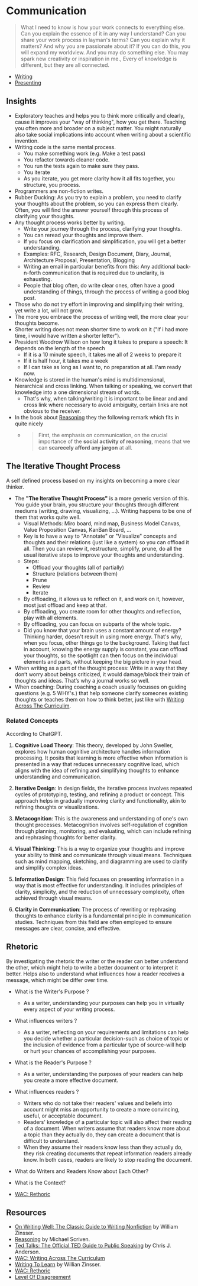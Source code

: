 # Communication

> What I need to know is how your work connects to everything else. Can you explain the essence of it in any way I understand? Can you share your work process in layman's terms? Can you explain why it matters? And why you are passionate about it? If you can do this, you will expand my worldview. And you may do something else. You may spark new creativity or inspiration in me., Every of knowledge is different, but they are all connected.

* [Writing](writing.md)
* [Presenting](presenting.md)

## Insights
* Exploratory teaches and helps you to think more critically and clearly, cause it improves your "way of thinking", how you get there. Teaching you often more and broader on a subject matter. You might naturally also take social implications into account when writing about a scientific invention.
* Writing code is the same mental process.
   * You make something work (e.g. Make a test pass)
   * You refactor towards cleaner code.
   * You run the tests again to make sure they pass.
   * You iterate
   * As you iterate, you get more clarity how it all fits together, you structure, you process.
* Programmers are non-fiction writes.
* Rubber Ducking: As you try to explain a problem, you need to clarify your thoughts about the problem, so you can express them clearly. Often, you will find the answer yourself through this process of clarifying your thoughts.
* Any thought process works better by writing.
   * Write your journey through the process, clarifying your thoughts.
   * You can reread your thoughts and improve them.
   * If you focus on clarification and simplification, you will get a better understanding.
   * Examples: RFC, Research, Design Document, Diary, Journal, Architecture Proposal, Presentation, Blogging
   * Writing an email in particular benefits from this: Any additional back-n-forth communication that is required due to unclarity, is exhausting.
   * People that blog often, do write clear ones, often have a good understanding of things, through the process of writing a good blog post.
* Those who do not try effort in improving and simplifying their writing, yet write a lot, will not grow.
* The more you embrace the process of writing well, the more clear your thoughts become.
* Shorter writing does not mean shorter time to work on it ("If i had more time, i would have written a shorter letter").
* President Woodrow Wilson on how long it takes to prepare a speech: It depends on the length of the speech
   * If it is a 10 minute speech, it takes me all of 2 weeks to prepare it
   * If it is half hour, it takes me a week
   * If I can take as long as I want to, no preparation at all. I'am ready now.
* Knowledge is stored in the human's mind is multidimensional, hierarchical and cross linking. When talking or speaking, we convert that knowledge into a one dimensional stream of words.
   * That's why, when talking/writing it is important to be linear and and cross link where necessary to avoid ambiguity, certain links are not obvious to the receiver.
* In the book about [Reasoning]() they the following remark which fits in quite nicely
  * > First, the emphasis on communication, on the crucial importance of the **social activity of reasoning**, means that we can **scarecely afford any jargon** at all.

## The Iterative Thought Process
A self defined process based on my insights on becoming a more clear thinker.

* The **"The Iterative Thought Process"** is a more generic version of this. You guide your brain, you structure your thoughts through different mediums (writing, drawing, visualizing, ...). Writing happens to be one of them that works quite well.
   * Visual Methods: Miro board, mind map, Business Model Canvas, Value Proposition Canvas, KanBan Board, ...
   * Key is to have a way to "Annotate" or "Visualize" concepts and thoughts and their relations (just like a system) so you can offload it all. Then you can review it, restructure, simplify, prune, do all the usual iterative steps to improve your thoughts and understanding.
   * Steps:
      * Offload your thoughts (all of partially)
      * Structure (relations between them)
      * Prune
      * Review
      * Iterate
   * By offloading, it allows us to reflect on it, and work on it, however, most just offload and keep at that.
   * By offloading, you create room for other thoughts and reflection, play with all elements.
   * By offloading, you can focus on subparts of the whole topic.
   * Did you know that your brain uses a constant amount of energy? Thinking harder, doesn't result in using more energy. That's why, when you focus, other things go to the background. Taking that fact in account, knowing the energy supply is constant, you can offload your thoughts, so the spotlight can then focus on the individual elements and parts, without keeping the big picture in your head.
* When writing as a part of the thought process: Write in a way that they don’t worry about beings criticized, it would damage/block their train of thoughts and ideas. That’s why a journal works so well.
* When coaching: During coaching a coach usually focusses on guiding questions (e.g. 5 WHY's.) that help someone clarify someones existing thoughts or teaches them on how to think better, just like with [Writing Across The Curriculim](writing.md#type-2-exploratory-writing-across-the-curriculum).

### Related Concepts

According to ChatGPT.

1. **Cognitive Load Theory**: This theory, developed by John Sweller, explores how human cognitive architecture handles information processing. It posits that learning is more effective when information is presented in a way that reduces unnecessary cognitive load, which aligns with the idea of refining and simplifying thoughts to enhance understanding and communication.

2. **Iterative Design**: In design fields, the iterative process involves repeated cycles of prototyping, testing, and refining a product or concept. This approach helps in gradually improving clarity and functionality, akin to refining thoughts or visualizations.

3. **Metacognition**: This is the awareness and understanding of one's own thought processes. Metacognition involves self-regulation of cognition through planning, monitoring, and evaluating, which can include refining and rephrasing thoughts for better clarity.

4. **Visual Thinking**: This is a way to organize your thoughts and improve your ability to think and communicate through visual means. Techniques such as mind mapping, sketching, and diagramming are used to clarify and simplify complex ideas.

5. **Information Design**: This field focuses on presenting information in a way that is most effective for understanding. It includes principles of clarity, simplicity, and the reduction of unnecessary complexity, often achieved through visual means.

6. **Clarity in Communication**: The process of rewriting or rephrasing thoughts to enhance clarity is a fundamental principle in communication studies. Techniques from this field are often employed to ensure messages are clear, concise, and effective.

## Rhetoric
By investigating the rhetoric the writer or the reader can better understand the other, which might help to write a better document or to interpret it better. Helps also to understand what influences how a reader receives a message, which might be differ over time.

* What is the Writer's Purpose ?
   * As a writer, understanding your purposes can help you in virtually every aspect of your writing process.
* What influences writers ?
   * As a writer, reflecting on your requirements and limitations can help you decide whether a particular decision-such as choice of topic or the inclusion of evidence from a particular type of source-will help or hurt your chances of accomplishing your purposes.
* What is the Reader's Purpose ?
   * As a writer, understanding the purposes of your readers can help you create a more effective document.
* What influences readers ?
   * Writers who do not take their readers' values and beliefs into account might miss an opportunity to create a more convincing, useful, or acceptable document.
   * Readers' knowledge of a particular topic will also affect their reading of a document. When writers assume that readers know more about a topic than they actually do, they can create a document that is difficult to understand.
   * When they assume their readers know less than they actually do, they risk creating documents that repeat information readers already know. In both cases, readers are likely to stop reading the document.
* What do Writers and Readers Know about Each Other?
* What is the Context?

* [WAC: Rethoric](https://wac.colostate.edu/repository/teaching/intro/rhetoric/)

## Resources

* [On Writing Well: The Classic Guide to Writing Nonfiction](https://www.goodreads.com/book/show/53343.On_Writing_Well) by William Zinsser.
* [Reasoning](https://www.goodreads.com/book/show/1645567.Reasoning) by Michael Scriven.
* [Ted Talks: The Official TED Guide to Public Speaking](https://www.goodreads.com/book/show/41044212-ted-talks?) by Chris J. Anderson.
* [WAC: Writing Across The Curriculum](https://wac.colostate.edu/repository/teaching/intro/)
* [Writing To Learn](https://www.goodreads.com/book/show/53343.On_Writing_Well) by Willian Zinsser.
* [WAC: Rethoric](https://wac.colostate.edu/repository/teaching/intro/rhetoric/)
* [Level Of Disagreement](https://themindcollection.com/revisiting-grahams-hierarchy-of-disagreement/)
